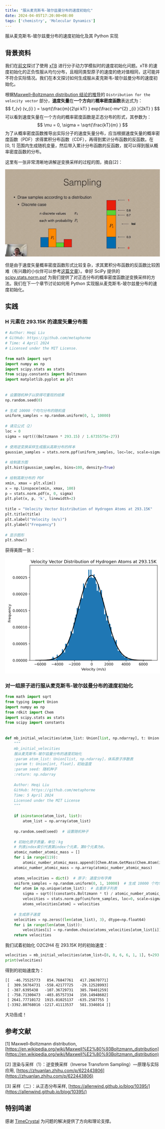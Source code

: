 ```yaml
---
title: "服从麦克斯韦-玻尔兹曼分布的速度初始化"
date: 2024-04-05T17:20:00+08:00
tags: ['chemistry', 'Molecular Dynamics']
---
```


服从麦克斯韦-玻尔兹曼分布的速度初始化及其 Python 实现

<!--more-->

## 背景资料

我们在[前文](https://diazepam.cc/post/xtb-initial-velocities)探讨了使用 [xTB](https://github.com/grimme-lab/xtb) 进行分子动力学模拟时的速度初始化问题。xTB 的速度初始化的正负性服从均匀分布，且相同类型原子的速度的绝对值相同，这可能并不符合实际情况。我们在本文探讨如何生成服从麦克斯韦-玻尔兹曼分布的速度初始化。

根据[Maxwell–Boltzmann distribution 结论的推导](https://en.wikipedia.org/wiki/Maxwell%E2%80%93Boltzmann_distribution)的 `Distribution for the velocity vector` 部分，**速度矢量**在**一个方向**的**概率密度函数**表达式为：
$$
f_{v} (v_{i} ) = \sqrt{\frac{m}{2\pi kT} } exp(\frac{-mv^{2} _{i} }{2kT} )
$$
可以看到速度矢量在一个方向的概率密度函数是正态分布的形式，其参数为：
$$
\mu = 0, \sigma = \sqrt{\frac{kT}{m} }
$$
为了从概率密度函数推导出实际分子的速度矢量分布，应当根据速度矢量的概率密度函数（PDF）求得累积分布函数（CDF），再得到累计分布函数的反函数。在 [0, 1] 范围内生成随机变量，然后带入累计分布函数的反函数，就可以得到服从概率密度函数的分布。

这里有一张非常清晰地讲解逆变换采样的过程的图，摘自[2]：

![](inverse-transform-sampling.png)

但是由于速度矢量概率密度函数形式比较复杂，求其累积分布函数的反函数比较困难（有兴趣的小伙伴可以参考[这篇文章](https://allenwind.github.io/blog/10395/)）。幸好 SciPy 提供的 [scipy.stats.norm.ppf](https://docs.scipy.org/doc/scipy/reference/generated/scipy.stats.norm.html) 为我们提供了对正态分布的概率密度函数逆变换采样的方法。我们在下一个章节讨论如何用 Python 实现服从麦克斯韦-玻尔兹曼分布的速度初始化。

## 实践

### H 元素在 293.15K 的速度矢量分布图

```python
# Author: Heqi Liu
# GitHub: https://github.com/metaphorme
# Time: 4 April 2024
# Licensed under the MIT License.

from math import sqrt
import numpy as np
import scipy.stats as stats
from scipy.constants import Boltzmann
import matplotlib.pyplot as plt


# 设置随机种子以获得可重现的结果
np.random.seed(0)

# 生成 10000 个均匀分布的随机值
uniform_samples = np.random.uniform(0, 1, 10000)

# 请见公式（2）
loc = 0
sigma = sqrt(((Boltzmann * 293.15) / 1.6735575e-27))

# 使用逆变换采样生成服从高斯分布的样本
gaussian_samples = stats.norm.ppf(uniform_samples, loc=loc, scale=sigma)

# 绘制直方图
plt.hist(gaussian_samples, bins=100, density=True)

# 绘制高斯分布的 PDF
xmin, xmax = plt.xlim()
x = np.linspace(xmin, xmax, 100)
p = stats.norm.pdf(x, 0, sigma)
plt.plot(x, p, 'k', linewidth=2)

title = "Velocity Vector Distribution of Hydrogen Atoms at 293.15K"
plt.title(title)
plt.xlabel("Velocity (m/s)")
plt.ylabel("Frequency")

# 显示图形
plt.show()
```

获得美图一张：

![](meitu.png)

### 对一组原子进行服从麦克斯韦-玻尔兹曼分布的速度初始化

```python
from math import sqrt
from typing import Union
import numpy as np
from rdkit import Chem
import scipy.stats as stats
from scipy import constants


def mb_initial_velocities(atom_list: Union[list, np.ndarray], t: Union[int, float], seed=None) -> np.ndarray:
    """
    mb_initial_velocities
    服从麦克斯韦-玻尔兹曼分布的速度初始化
    :param atom_list: Union[list, np.ndarray]，体系原子序数表
    :param t: Union[int, float]，初始温度
    :param seed: 随机种子
    :return: np.ndarray

    Author: Heqi Liu
    GitHub: https://github.com/metaphorme
    Time: 5 April 2024
    Licensed under the MIT License
    """

    if isinstance(atom_list, list):
        atom_list = np.array(atom_list)

    np.random.seed(seed)  # 设置随机种子

    # 初始化原子质量，单位：kg
    # 列表index索引代表第index个元素，第0个元素为0。
    atomic_number_atomic_mass = []
    for i in range(119):
        atomic_number_atomic_mass.append([Chem.Atom.GetMass(Chem.Atom(i)) * constants.physical_constants["atomic mass constant"][0]])
    atomic_number_atomic_mass = np.array(atomic_number_atomic_mass)

    atoms_velocities = dict()  # 原子: 速度分布字典
    uniform_samples = np.random.uniform(0, 1, 10000)  # 生成 10000 个均匀分布的随机值
    for atom in np.unique(atom_list):  # 去重原子列表
        sigma = sqrt(((constants.Boltzmann * t) / atomic_number_atomic_mass[atom].item()))
        velocities = stats.norm.ppf(uniform_samples, loc=0, scale=sigma)  # 使用逆变换采样生成服从高斯分布的速度
        atoms_velocities[atom] = velocities

    # 生成原子速度
    velocities = np.zeros((len(atom_list), 3), dtype=np.float64)
    for i in range(len(atom_list)):
        velocities[i] = np.random.choice(atoms_velocities[atom_list[i]], size=3, replace=True)  # 独立地抽取三个值作为速度矢量
    return velocities
```

我们试着初始化 O2C2H4 在 293.15K 时的初始速度：

```python
velocities = mb_initial_velocities(atom_list=[8, 8, 6, 6, 1, 1], t=293.15, seed=0)
print(velocities)
```

得到的初始速度为：

```
[[  -46.75525773   854.76847761   417.26670771]
 [  309.56764731  -558.42177725   -29.12528993]
 [ -387.6395438   -107.36729731   385.78401259]
 [ -758.71300473  -403.85757334   150.14948602]
 [ 2641.77710172  1915.01025137  -635.2587755 ]
 [-3392.80768016 -1217.41113537   581.3346014 ]]
```

大功告成！

## 参考文献

[1] Maxwell–Boltzmann distribution, [https://en.wikipedia.org/wiki/Maxwell%E2%80%93Boltzmann_distribution](https://en.wikipedia.org/wiki/Maxwell%E2%80%93Boltzmann_distribution)

[2] 渲染与采样（1）：逆变换采样（Inverse Transform Sampling）—原理与实际应用, [https://zhuanlan.zhihu.com/p/622443806](https://zhuanlan.zhihu.com/p/622443806)

[3] 采样（二）：从正态分布采样, [https://allenwind.github.io/blog/10395/](https://allenwind.github.io/blog/10395/)

## 特别鸣谢

感谢 [TimeCrystal](https://github.com/ytawm) 为问题的解决提供了方向和理论支撑。
